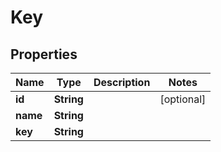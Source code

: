 
# Key

## Properties
Name | Type | Description | Notes
------------ | ------------- | ------------- | -------------
**id** | **String** |  |  [optional]
**name** | **String** |  | 
**key** | **String** |  | 



